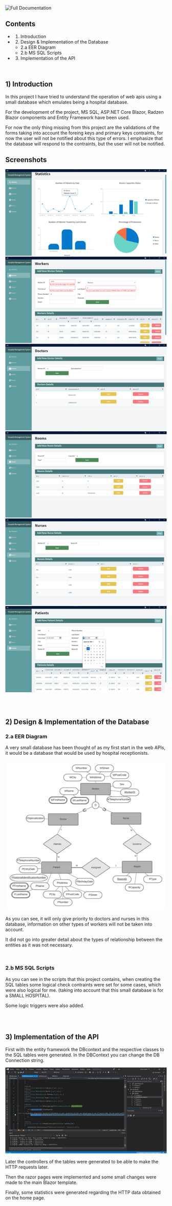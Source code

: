 ![Full Documentation](https://andresrodriguez55.github.io/#/post/8/Basic%20Hospital%20Management%20System%20Created%20With%20ASP.NET%20Core%20Blazor,%20Radzen%20Blazor%20Components%20And%20Entity%20Framework)

## Contents

- 1. Introduction
- 2. Design & Implementation of the Database
   - 2.a EER Diagram
   - 2.b MS SQL Scripts
- 3. Implementation of the API

<br />

## 1) Introduction

In this project I have tried to understand the operation of web apis using a small database which emulates being a hospital database.

For the development of the project, MS SQL, ASP.NET Core Blazor, Radzen Blazor components and Entity Framework have been used.

For now the only thing missing from this project are the validations of the forms taking into account the foreing keys and primary keys 
contraints, for now the user will not be notified about this type of errors.
I emphasize that the database will respond to the contraints, but the user will not be notified.

## Screenshots

![](images/1.png) 
![](images/2.png) 
![](images/3.png) 
![](images/4.png)
![](images/5.png)
![](images/6.png)

<br />
<br />

## 2) Design & Implementation of the Database

### 2.a EER Diagram

A very small database has been thought of as my first start in the web APIs, it would be a database that would be used by hospital receptionists.

![](images/dbEER.jpeg)

As you can see, it will only give priority to doctors and nurses in this database, information on other types of workers will not be taken into account.

It did not go into greater detail about the types of relationship between the entities as it was not necessary.

<br />


### 2.b MS SQL Scripts

As you can see in the scripts that this project contains, when creating the SQL tables some logical check contraints were set for some cases, which were also logical for me.
(taking into account that this small database is for a SMALL HOSPITAL).

Some logic triggers were also added.

<br />
<br />

## 3) Implementation of the API

First with the entity framework the DBcontext and the respective classes to the SQL tables were generated.
In the DBContext you can change the DB Connection string.

![](images/dbcontext.png)

Later the controllers of the tables were generated to be able to make the HTTP requests later.

Then the razor pages were implemented and some small changes were made to the main Blazor template.

Finally, some statistics were generated regarding the HTTP data obtained on the home page.
